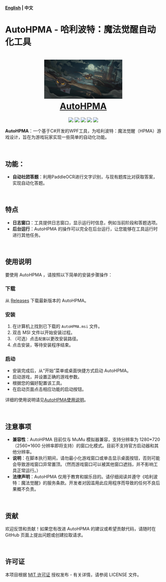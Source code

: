 
**[English](README.md) | 中文**

# AutoHPMA - 哈利波特：魔法觉醒自动化工具

<div align=center>
  <h1 align="center">
  <img src="https://github.com/FelixChristian011226/AutoHPMA/blob/master/AutoHPMA/Assets/hpma.png" width=50%>
  <br/>
  <a href="https://felixchristian011226.github.io/AutoHPMA-Web">AutoHPMA</a>
  </h1>
</div>

<div align=center>
  <img src="https://img.shields.io/badge/build-passing-brightgreen">
  <img src="https://img.shields.io/github/v/release/FelixChristian011226/AutoHPMA">
  <img src="https://img.shields.io/github/license/FelixChristian011226/AutoHPMA">
  <img src="https://img.shields.io/github/downloads/FelixChristian011226/AutoHPMA/total">
  <img src="https://img.shields.io/github/stars/FelixChristian011226/AutoHPMA">
</div>

**AutoHPMA**：一个基于C#开发的WPF工具，为哈利波特：魔法觉醒（HPMA）游戏设计，旨在为游戏玩家实现一些简单的自动化功能。

<br>

## 功能：
- **自动社团答题**：利用PaddleOCR进行文字识别，与现有题库比对获取答案，实现自动化答题。

<br>
  
## 特点
- **日志窗口**：工具提供日志窗口，显示运行时信息，例如当前阶段和答题选项。
- **后台运行**：AutoHPMA 的操作可以完全在后台运行，让您能够在工具运行时进行其他任务。

<br>

## 使用说明

要使用 AutoHPMA ，请按照以下简单的安装步骤操作：

### 下载

从 [Releases](https://github.com/YourGitHubUsername/AutoHPMA/releases) 下载最新版本的 AutoHPMA。

### 安装

1. 在计算机上找到已下载的 `AutoHPMA.msi` 文件。
2. 双击 MSI 文件以开始安装过程。
3. （可选）点击`配置`以更改安装路径。
4. 点击安装，等待安装程序结束。

### 启动

- 安装完成后，从“开始”菜单或桌面快捷方式启动 AutoHPMA。
- 启动游戏，并设置正确的游戏参数。
- 根据您的偏好配置该工具。
- 在启动页面点击相应功能的启动按钮。

详细的使用说明请见[AutoHPMA使用说明](https://www.felixchristian.top/2025/04/04/16-AutoHPMA/#autohpma)。

<br>

## 注意事项

- **兼容性**：AutoHPMA 目前仅与 MuMu 模拟器兼容，支持分辨率为 1280\*720 （2560\*1600 分辨率即将支持）的窗口化模式。目前不支持官方启动器和其他分辨率。
- **说明**：在脚本执行期间，请勿最小化游戏窗口或单击显示桌面按钮，否则可能会导致游戏窗口异常置顶。（然而游戏窗口可以被其他窗口遮挡，并不影响工具正常运行。）
- **法律声明**：AutoHPMA 仅用于教育和娱乐目的。请仔细阅读并遵守《哈利波特：魔法觉醒》的服务条款。开发者对因滥用此应用程序而导致的任何不良后果概不负责。

<br>

## 贡献

欢迎反馈和贡献！如果您有改进 AutoHPMA 的建议或希望贡献代码，请随时在 GitHub 页面上提出问题或创建拉取请求。

<br>

## 许可证

本项目根据 [MIT 许可证](https://github.com/FelixChristian011226/AutoHPMA/blob/master/LICENSE) 授权发布 - 有关详情，请参阅 LICENSE 文件。
